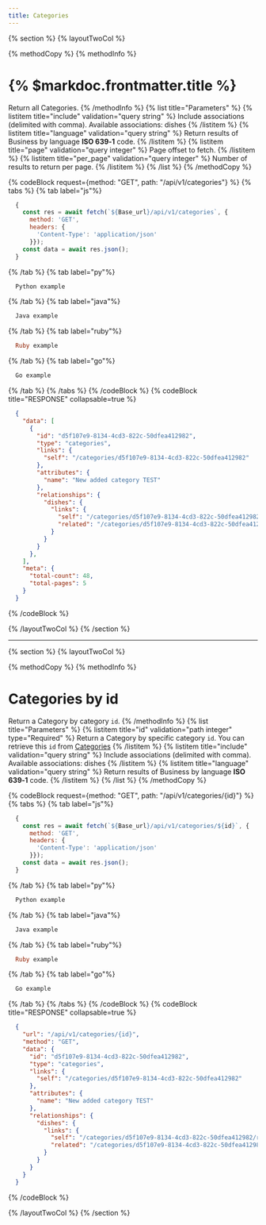 ```yaml
---
title: Categories
---
```

{% section %}
{% layoutTwoCol %}

{% methodCopy %}
{% methodInfo %}
  # {% $markdoc.frontmatter.title %}
  Return all Categories.
{% /methodInfo %}
{% list title="Parameters" %}
  {% listitem title="include" validation="query string" %}
  Include associations (delimited with comma). Available associations: dishes
  {% /listitem %}
  {% listitem title="language" validation="query string" %}
  Return results of Business by language **ISO 639‑1** code.
  {% /listitem %}
  {% listitem title="page" validation="query integer" %}
  Page offset to fetch.
  {% /listitem %}
  {% listitem title="per_page" validation="query integer" %}
  Number of results to return per page.
  {% /listitem %}
{% /list %}
{% /methodCopy %}

{% codeBlock request={method: "GET", path: "/api/v1/categories"} %}
{% tabs %}
  {% tab label="js"%}
  ```js
    {
      const res = await fetch(`${Base_url}/api/v1/categories`, {
        method: 'GET',
        headers: {
          'Content-Type': 'application/json'
        }});
      const data = await res.json();
    }
  ```
  {% /tab %}
  {% tab label="py"%}
  ```py
    Python example
  ```
  {% /tab %}
  {% tab label="java"%}
  ```java
    Java example
  ```
  {% /tab %}
  {% tab label="ruby"%}
  ```ruby
    Ruby example
  ```
  {% /tab %}
  {% tab label="go"%}
  ```go
    Go example
  ```
  {% /tab %}
{% /tabs %}
{% /codeBlock %}
{% codeBlock title="RESPONSE" collapsable=true %}
  ```json
    {
      "data": [
        {
          "id": "d5f107e9-8134-4cd3-822c-50dfea412982",
          "type": "categories",
          "links": {
            "self": "/categories/d5f107e9-8134-4cd3-822c-50dfea412982"
          },
          "attributes": {
            "name": "New added category TEST"
          },
          "relationships": {
            "dishes": {
              "links": {
                "self": "/categories/d5f107e9-8134-4cd3-822c-50dfea412982/relationships/dishes",
                "related": "/categories/d5f107e9-8134-4cd3-822c-50dfea412982/dishes"
              }
            }
          }
        },
      ],
      "meta": {
        "total-count": 48,
        "total-pages": 5
      }
    }
  ```
{% /codeBlock %}

{% /layoutTwoCol %}
{% /section %}

- - -

{% section %}
{% layoutTwoCol %}

{% methodCopy %}
{% methodInfo %}
  # Categories by id
  Return a Category by category `id`.
{% /methodInfo %}
{% list title="Parameters" %}
  {% listitem title="id" validation="path integer" type="Required" %}
  Return a Category by specific category `id`. You can retrieve this `id` from [Categories](#categories)
  {% /listitem %}
  {% listitem title="include" validation="query string" %}
  Include associations (delimited with comma). Available associations: dishes
  {% /listitem %}
  {% listitem title="language" validation="query string" %}
  Return results of Business by language **ISO 639‑1** code.
  {% /listitem %}
{% /list %}
{% /methodCopy %}

{% codeBlock request={method: "GET", path: "/api/v1/categories/{id}"} %}
{% tabs %}
  {% tab label="js"%}
  ```js
    {
      const res = await fetch(`${Base_url}/api/v1/categories/${id}`, {
        method: 'GET',
        headers: {
          'Content-Type': 'application/json'
        }});
      const data = await res.json();
    }
  ```
  {% /tab %}
  {% tab label="py"%}
  ```py
    Python example
  ```
  {% /tab %}
  {% tab label="java"%}
  ```java
    Java example
  ```
  {% /tab %}
  {% tab label="ruby"%}
  ```ruby
    Ruby example
  ```
  {% /tab %}
  {% tab label="go"%}
  ```go
    Go example
  ```
  {% /tab %}
{% /tabs %}
{% /codeBlock %}
{% codeBlock title="RESPONSE" collapsable=true %}
  ```json
    {
      "url": "/api/v1/categories/{id}",
      "method": "GET",
      "data": {
        "id": "d5f107e9-8134-4cd3-822c-50dfea412982",
        "type": "categories",
        "links": {
          "self": "/categories/d5f107e9-8134-4cd3-822c-50dfea412982"
        },
        "attributes": {
          "name": "New added category TEST"
        },
        "relationships": {
          "dishes": {
            "links": {
              "self": "/categories/d5f107e9-8134-4cd3-822c-50dfea412982/relationships/dishes",
              "related": "/categories/d5f107e9-8134-4cd3-822c-50dfea412982/dishes"
            }
          }
        }
      }
    }
  ```
{% /codeBlock %}

{% /layoutTwoCol %}
{% /section %}
